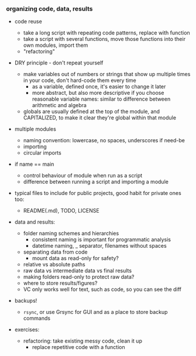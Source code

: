 ### organizing code, data, results

- code reuse
    - take a long script with repeating code patterns, replace with function
    - take a script with several functions, move those functions into their own modules,
      import them
    - "refactoring"
- DRY principle - don't repeat yourself
    - make variables out of numbers or strings that show up multiple times in your code,
    don't hard-code them every time
        - as a variable, defined once, it's easier to change it later
        - more abstract, but also more descriptive if you choose reasonable variable
        names: similar to difference between arithmetic and algebra
    - globals are usually defined at the top of the module, and CAPITALIZED, to make it
    clear they're global within that module
- multiple modules
    - naming convention: lowercase, no spaces, underscores if need-be
    - importing
    - circular imports
- if name == main
    - control behaviour of module when run as a script
    - difference between running a script and importing a module
- typical files to include for public projects, good habit for private ones too:
    - README(.md), TODO, LICENSE
- data and results:
    - folder naming schemes and hierarchies
        - consistent naming is important for programmatic analysis
        - datetime naming, _ separator, filenames without spaces
    - separating data from code
        - mount data as read-only for safety?
    - relative vs absolute paths
    - raw data vs intermediate data vs final results
    - making folders read-only to protect raw data?
    - where to store results/figures?
    - VC only works well for text, such as code, so you can see the diff
- backups!
    - `rsync`, or use Grsync for GUI and as a place to store backup commands

- exercises:
    - refactoring: take existing messy code, clean it up
        - replace repetitive code with a function


